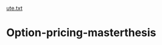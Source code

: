 [ute.txt](https://github.com/Sablabra/Option-pricing-masterthesis/files/6988602/ute.txt)
# Option-pricing-masterthesis

